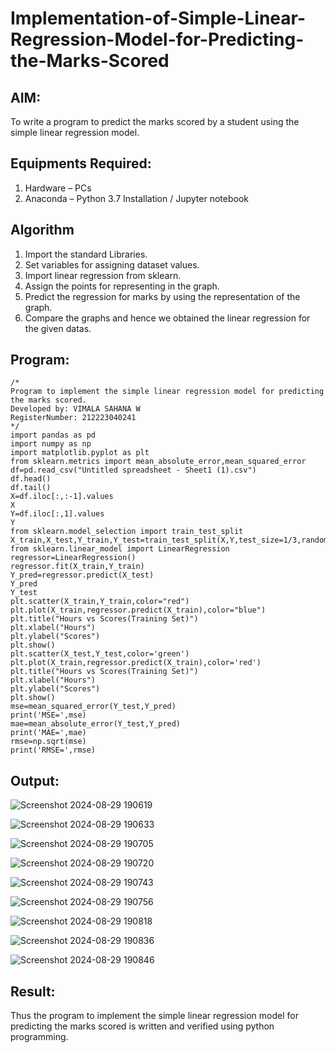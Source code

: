 # Implementation-of-Simple-Linear-Regression-Model-for-Predicting-the-Marks-Scored

## AIM:
To write a program to predict the marks scored by a student using the simple linear regression model.

## Equipments Required:
1. Hardware – PCs
2. Anaconda – Python 3.7 Installation / Jupyter notebook

## Algorithm
1. Import the standard Libraries.
2. Set variables for assigning dataset values.
3. Import linear regression from sklearn.
4. Assign the points for representing in the graph.
5. Predict the regression for marks by using the representation of the graph.
6. Compare the graphs and hence we obtained the linear regression for the given datas.

## Program:
```
/*
Program to implement the simple linear regression model for predicting the marks scored.
Developed by: VIMALA SAHANA W
RegisterNumber: 212223040241 
*/
import pandas as pd
import numpy as np
import matplotlib.pyplot as plt
from sklearn.metrics import mean_absolute_error,mean_squared_error
df=pd.read_csv("Untitled spreadsheet - Sheet1 (1).csv")
df.head()
df.tail()
X=df.iloc[:,:-1].values
X
Y=df.iloc[:,1].values
Y
from sklearn.model_selection import train_test_split
X_train,X_test,Y_train,Y_test=train_test_split(X,Y,test_size=1/3,random_state=0)
from sklearn.linear_model import LinearRegression
regressor=LinearRegression()
regressor.fit(X_train,Y_train)
Y_pred=regressor.predict(X_test)
Y_pred
Y_test
plt.scatter(X_train,Y_train,color="red")
plt.plot(X_train,regressor.predict(X_train),color="blue")
plt.title("Hours vs Scores(Training Set)")
plt.xlabel("Hours")
plt.ylabel("Scores")
plt.show()
plt.scatter(X_test,Y_test,color='green')
plt.plot(X_train,regressor.predict(X_train),color='red')
plt.title("Hours vs Scores(Training Set)")
plt.xlabel("Hours")
plt.ylabel("Scores")
plt.show()
mse=mean_squared_error(Y_test,Y_pred)
print('MSE=',mse)
mae=mean_absolute_error(Y_test,Y_pred)
print('MAE=',mae)
rmse=np.sqrt(mse)
print('RMSE=',rmse)
```

## Output:

![Screenshot 2024-08-29 190619](https://github.com/user-attachments/assets/0c973004-5e4d-41d3-b34e-2a00c64709f8)

![Screenshot 2024-08-29 190633](https://github.com/user-attachments/assets/7c4e2044-dc81-4de0-a7b4-e55c42d67305)

![Screenshot 2024-08-29 190705](https://github.com/user-attachments/assets/b71c5e40-3058-4b72-8a28-ad7a89dcfe84)

![Screenshot 2024-08-29 190720](https://github.com/user-attachments/assets/001bf0d8-a647-49ff-b517-ae8c8eb57384)

![Screenshot 2024-08-29 190743](https://github.com/user-attachments/assets/f766ea3d-a408-4a14-92bf-529f60256ff8)

![Screenshot 2024-08-29 190756](https://github.com/user-attachments/assets/acb450f9-4819-4b8c-adb5-ccc56904488d)

![Screenshot 2024-08-29 190818](https://github.com/user-attachments/assets/53a67bb3-a1fe-4bdb-b5c1-87a300e68d0e)


![Screenshot 2024-08-29 190836](https://github.com/user-attachments/assets/365a5ee3-dffc-44d8-aa0d-8c718137397b)


![Screenshot 2024-08-29 190846](https://github.com/user-attachments/assets/9824b8e0-0760-44f1-8730-4d059b7e8122)

## Result:
Thus the program to implement the simple linear regression model for predicting the marks scored is written and verified using python programming.
